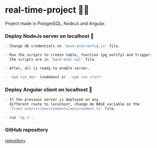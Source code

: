 # real-time-project 👨‍💻
Project made in PostgreSQL, NodeJs and Angular.


### Deploy NodeJs server on localhost 🚀
```bash
· Change db credentials on 'back-end/config.js' file.

· Run the scripts to create table, function (pg_notify) and trigger.
  the scripts are in 'back-end/.sql' file.

· After, all is ready to enable server.

· 'npm run dev' (nodemon) or  'npm run start'
```

### Deploy Angular client on localhost 🚀
```bash
· If the previous server is deployed on any 
  different route to localhost, change de BASE variable on the 
  'front-end/src/environments/environment.ts' file.

· run 'ng s'.

```


### GitHub repository
[repository](https://github.com/6CRISTIAN/real-time-project)